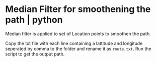 # Median Filter for smoothening the path | python
Median filter is applied to set of Location points to smoothen the path.

Copy the txt file with each line containing a lattitude and longitude seperated by comma to the folder and rename it as `route.txt`. Run the script to get the output path.
